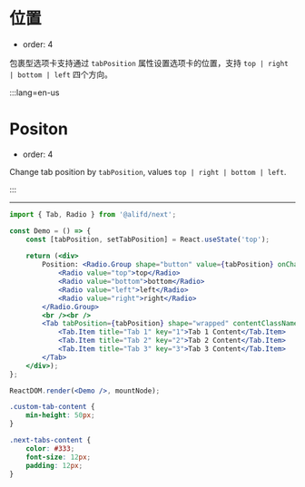 # 位置

- order: 4

包裹型选项卡支持通过 `tabPosition` 属性设置选项卡的位置，支持 `top | right | bottom | left` 四个方向。

:::lang=en-us
# Positon

- order: 4

Change tab position by `tabPosition`, values `top | right | bottom | left`.

:::

---

````jsx
import { Tab, Radio } from '@alifd/next';

const Demo = () => {
    const [tabPosition, setTabPosition] = React.useState('top');
    
    return (<div>
        Position: <Radio.Group shape="button" value={tabPosition} onChange={setTabPosition}>
            <Radio value="top">top</Radio>
            <Radio value="bottom">bottom</Radio>
            <Radio value="left">left</Radio>
            <Radio value="right">right</Radio>
        </Radio.Group>
        <br /><br />
        <Tab tabPosition={tabPosition} shape="wrapped" contentClassName="custom-tab-content">
            <Tab.Item title="Tab 1" key="1">Tab 1 Content</Tab.Item>
            <Tab.Item title="Tab 2" key="2">Tab 2 Content</Tab.Item>
            <Tab.Item title="Tab 3" key="3">Tab 3 Content</Tab.Item>
        </Tab>
    </div>);
};

ReactDOM.render(<Demo />, mountNode);
````

````css
.custom-tab-content {
    min-height: 50px;
}

.next-tabs-content {
    color: #333;
    font-size: 12px;
    padding: 12px;
}
````

